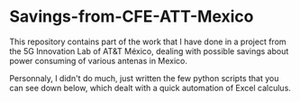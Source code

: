 # Savings-from-CFE-ATT-Mexico
This repository contains part of the work that I have done in a project from the 5G Innovation Lab of AT&amp;T México, dealing with possible savings about power consuming of various antenas in Mexico.

Personnaly, I didn't do much, just written the few python scripts that you can see down below, which dealt with a quick automation of Excel calculus.
